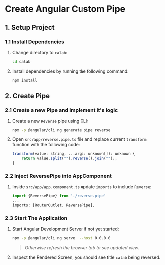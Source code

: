 # Create Angular Custom Pipe

## 1. Setup Project

### 1.1 Install Dependencies

1. Change directory to `calab`:

    ```.sh
    cd calab
    ```
2. Install dependencies by running the following command:

    ```.sh
    npm install
    ```

## 2. Create Pipe

### 2.1 Create a new Pipe and Implement it's logic

1. Create a new `Reverse` pipe using CLI:

    ```.sh
    npx -p @angular/cli ng generate pipe reverse
    ```
2. Open `src/app/reverse.pipe.ts` file and replace current `transform` function with the following code:

    ```.js
    transform(value: string, ...args: unknown[]): unknown {
        return value.split("").reverse().join("");;
    }
    ```

### 2.2 Inject ReversePipe into AppComponent

1. Inside `src/app/app.component.ts` update `imports` to include `Reverse`:

    ```.js
    import {ReversePipe} from './reverse.pipe'
    ...
    imports: [RouterOutlet, ReversePipe],
    ```

### 2.3 Start The Application

1. Start Angular Development Server if not yet started:

    ```.bash
    npx -p @angular/cli ng serve  --host 0.0.0.0 
    ```
    > _Otherwise refresh the browser tab to see updated view._

 2. Inspect the Rendered Screen, you should see title `calab` being reversed.